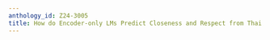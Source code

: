 ```yaml
---
anthology_id: Z24-3005
title: How do Encoder-only LMs Predict Closeness and Respect from Thai Conversations?
---
```

